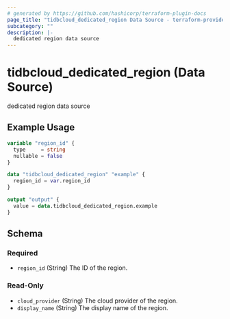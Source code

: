 ```yaml
---
# generated by https://github.com/hashicorp/terraform-plugin-docs
page_title: "tidbcloud_dedicated_region Data Source - terraform-provider-tidbcloud"
subcategory: ""
description: |-
  dedicated region data source
---
```


# tidbcloud_dedicated_region (Data Source)

dedicated region data source

## Example Usage

```terraform
variable "region_id" {
  type     = string
  nullable = false
}

data "tidbcloud_dedicated_region" "example" {
  region_id = var.region_id
}

output "output" {
  value = data.tidbcloud_dedicated_region.example
}
```

<!-- schema generated by tfplugindocs -->
## Schema

### Required

- `region_id` (String) The ID of the region.

### Read-Only

- `cloud_provider` (String) The cloud provider of the region.
- `display_name` (String) The display name of the region.
